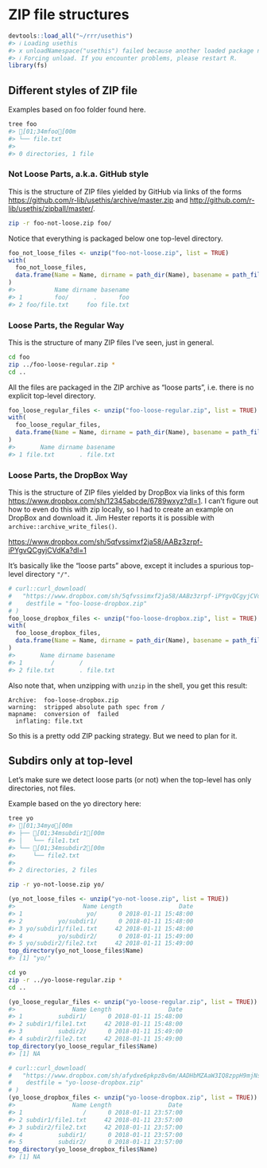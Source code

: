 ZIP file structures
================

``` r
devtools::load_all("~/rrr/usethis")
#> ℹ Loading usethis
#> x unloadNamespace("usethis") failed because another loaded package needs it
#> ℹ Forcing unload. If you encounter problems, please restart R.
library(fs)
```

## Different styles of ZIP file

Examples based on foo folder found here.

``` bash
tree foo
#> [01;34mfoo[00m
#> └── file.txt
#> 
#> 0 directories, 1 file
```

### Not Loose Parts, a.k.a. GitHub style

This is the structure of ZIP files yielded by GitHub via links of the
forms <https://github.com/r-lib/usethis/archive/master.zip> and
<http://github.com/r-lib/usethis/zipball/master/>.

``` bash
zip -r foo-not-loose.zip foo/
```

Notice that everything is packaged below one top-level directory.

``` r
foo_not_loose_files <- unzip("foo-not-loose.zip", list = TRUE)
with(
  foo_not_loose_files,
  data.frame(Name = Name, dirname = path_dir(Name), basename = path_file(Name))
)
#>           Name dirname basename
#> 1         foo/       .      foo
#> 2 foo/file.txt     foo file.txt
```

### Loose Parts, the Regular Way

This is the structure of many ZIP files I’ve seen, just in general.

``` bash
cd foo
zip ../foo-loose-regular.zip *
cd ..
```

All the files are packaged in the ZIP archive as “loose parts”,
i.e. there is no explicit top-level directory.

``` r
foo_loose_regular_files <- unzip("foo-loose-regular.zip", list = TRUE)
with(
  foo_loose_regular_files,
  data.frame(Name = Name, dirname = path_dir(Name), basename = path_file(Name))
)
#>       Name dirname basename
#> 1 file.txt       . file.txt
```

### Loose Parts, the DropBox Way

This is the structure of ZIP files yielded by DropBox via links of this
form <https://www.dropbox.com/sh/12345abcde/6789wxyz?dl=1>. I can’t
figure out how to even do this with zip locally, so I had to create an
example on DropBox and download it. Jim Hester reports it is possible
with `archive::archive_write_files()`.

<https://www.dropbox.com/sh/5qfvssimxf2ja58/AABz3zrpf-iPYgvQCgyjCVdKa?dl=1>

It’s basically like the “loose parts” above, except it includes a
spurious top-level directory `"/"`.

``` r
# curl::curl_download(
#   "https://www.dropbox.com/sh/5qfvssimxf2ja58/AABz3zrpf-iPYgvQCgyjCVdKa?dl=1",
#    destfile = "foo-loose-dropbox.zip"
# )
foo_loose_dropbox_files <- unzip("foo-loose-dropbox.zip", list = TRUE)
with(
  foo_loose_dropbox_files,
  data.frame(Name = Name, dirname = path_dir(Name), basename = path_file(Name))
)
#>       Name dirname basename
#> 1        /       /         
#> 2 file.txt       . file.txt
```

Also note that, when unzipping with `unzip` in the shell, you get this
result:

    Archive:  foo-loose-dropbox.zip
    warning:  stripped absolute path spec from /
    mapname:  conversion of  failed
      inflating: file.txt

So this is a pretty odd ZIP packing strategy. But we need to plan for
it.

## Subdirs only at top-level

Let’s make sure we detect loose parts (or not) when the top-level has
only directories, not files.

Example based on the yo directory here:

``` bash
tree yo
#> [01;34myo[00m
#> ├── [01;34msubdir1[00m
#> │   └── file1.txt
#> └── [01;34msubdir2[00m
#>     └── file2.txt
#> 
#> 2 directories, 2 files
```

``` bash
zip -r yo-not-loose.zip yo/
```

``` r
(yo_not_loose_files <- unzip("yo-not-loose.zip", list = TRUE))
#>                   Name Length                Date
#> 1                  yo/      0 2018-01-11 15:48:00
#> 2          yo/subdir1/      0 2018-01-11 15:48:00
#> 3 yo/subdir1/file1.txt     42 2018-01-11 15:48:00
#> 4          yo/subdir2/      0 2018-01-11 15:49:00
#> 5 yo/subdir2/file2.txt     42 2018-01-11 15:49:00
top_directory(yo_not_loose_files$Name)
#> [1] "yo/"
```

``` bash
cd yo
zip -r ../yo-loose-regular.zip *
cd ..
```

``` r
(yo_loose_regular_files <- unzip("yo-loose-regular.zip", list = TRUE))
#>                Name Length                Date
#> 1          subdir1/      0 2018-01-11 15:48:00
#> 2 subdir1/file1.txt     42 2018-01-11 15:48:00
#> 3          subdir2/      0 2018-01-11 15:49:00
#> 4 subdir2/file2.txt     42 2018-01-11 15:49:00
top_directory(yo_loose_regular_files$Name)
#> [1] NA
```

``` r
# curl::curl_download(
#   "https://www.dropbox.com/sh/afydxe6pkpz8v6m/AADHbMZAaW3IQ8zppH9mjNsga?dl=1",
#    destfile = "yo-loose-dropbox.zip"
# )
(yo_loose_dropbox_files <- unzip("yo-loose-dropbox.zip", list = TRUE))
#>                Name Length                Date
#> 1                 /      0 2018-01-11 23:57:00
#> 2 subdir1/file1.txt     42 2018-01-11 23:57:00
#> 3 subdir2/file2.txt     42 2018-01-11 23:57:00
#> 4          subdir1/      0 2018-01-11 23:57:00
#> 5          subdir2/      0 2018-01-11 23:57:00
top_directory(yo_loose_dropbox_files$Name)
#> [1] NA
```
